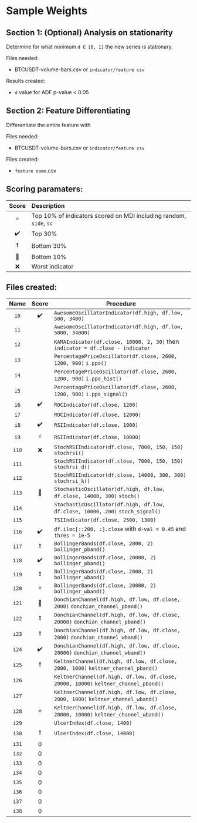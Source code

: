 # Sample Weights
## Section 1: (Optional) Analysis on stationarity
Determine for what minimum `d ∈ [0, 1]` the new series is stationary.

Files needed: 
- BTCUSDT-volume-bars.csv or `indicator/feature csv`

Results created:
- `d` value for ADF p-value < 0.05

## Section 2: Feature Differentiating
Differentiate the entire feature with 

Files needed: 
- BTCUSDT-volume-bars.csv or `indicator/feature csv`

Files created:
- `feature name`.csv

## Scoring paramaters:
| Score | Description |
| :---: | :--- |
| ⭐ | Top 10% of indicators scored on MDI including random, `side`, `sc` |
| ✔️ | Top 30% |
| ❗️ | Bottom 30% |
| 🛑 | Bottom 10% |
| ❌ | Worst indicator |


## Files created:

| Name | Score | Procedure |
| :---: | :---: | --- |
| `i0` | ✔️ | `AwesomeOscillatorIndicator(df.high, df.low, 500, 3400)` |
| `i1` |  | `AwesomeOscillatorIndicator(df.high, df.low, 5000, 34000)` |
| `i2` |  | `KAMAIndicator(df.close, 10000, 2, 30)` then `indicator = df.close - indicator` |
| `i3` |  | `PercentagePriceOscillator(df.close, 2600, 1200, 900)` `i.ppo()` |
| `i4` |  | `PercentagePriceOscillator(df.close, 2600, 1200, 900)` `i.ppo_hist()` |
| `i5` |  | `PercentagePriceOscillator(df.close, 2600, 1200, 900)` `i.ppo_signal()`|
| `i6` | ✔️ | `ROCIndicator(df.close, 1200)`|
| `i7` |  | `ROCIndicator(df.close, 12000)`|
| `i8` | ✔️ | `RSIIndicator(df.close, 1000)`|
| `i9` | ⭐ | `RSIIndicator(df.close, 10000)`|
| `i10` | ❌ | `StochRSIIndicator(df.close, 7000, 150, 150)` `stochrsi()`|
| `i11` |  | `StochRSIIndicator(df.close, 7000, 150, 150)` `stochrsi_d()`|
| `i12` |  | `StochRSIIndicator(df.close, 14000, 300, 300)` `stochrsi_k()`|
| `i13` | 🛑 | `StochasticOscillator(df.high, df.low, df.close, 14000, 300)` `stoch()`|
| `i14` |  | `StochasticOscillator(df.high, df.low, df.close, 10000, 200)` `stoch_signal()`|
| `i15` |  | `TSIIndicator(df.close, 2500, 1300)`|
| `i16` | ✔️ | `df.iloc[::200, :].close` with `d-val = 0.45` and `thres = 1e-5`|
| `i17` | ❗️ | `BollingerBands(df.close, 2000, 2)` `bollinger_pband()` |
| `i18` | ✔️ | `BollingerBands(df.close, 20000, 2)` `bollinger_pband()` |
| `i19` | ❗️ | `BollingerBands(df.close, 2000, 2)` `bollinger_wband()` |
| `i20` | ⭐ | `BollingerBands(df.close, 20000, 2)` `bollinger_wband()` |
| `i21` | 🛑 | `DonchianChannel(df.high, df.low, df.close, 2000)` `donchian_channel_pband()` |
| `i22` | ❗️ | `DonchianChannel(df.high, df.low, df.close, 20000)` `donchian_channel_pband()` |
| `i23` | ❗️ | `DonchianChannel(df.high, df.low, df.close, 2000)` `donchian_channel_wband()` |
| `i24` | ✔️ | `DonchianChannel(df.high, df.low, df.close, 20000)` `donchian_channel_wband()` |
| `i25` | ❗️ | `KeltnerChannel(df.high, df.low, df.close, 2000, 1000)` `keltner_channel_pband()` |
| `i26` |  | `KeltnerChannel(df.high, df.low, df.close, 20000, 10000)` `keltner_channel_pband()` |
| `i27` |  | `KeltnerChannel(df.high, df.low, df.close, 2000, 1000)` `keltner_channel_wband()` |
| `i28` | ⭐ | `KeltnerChannel(df.high, df.low, df.close, 20000, 10000)` `keltner_channel_wband()` |
| `i29` |  | `UlcerIndex(df.close, 1400)` |
| `i30` | ❗️ | `UlcerIndex(df.close, 14000)` |
| `i31` | 0 |  |
| `i32` | 0 |  |
| `i33` | 0 |  |
| `i34` | 0 |  |
| `i35` | 0 |  |
| `i36` | 0 |  |
| `i37` | 0 |  |
| `i38` | 0 |  |